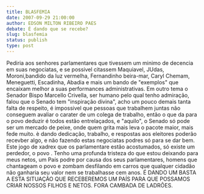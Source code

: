 ```yaml
---
title: BLASFEMIA 
date: 2007-09-29 21:00:00
author: EDSON MILTON RIBEIRO PAES
debate: É dando que se recebe?
slug: blasfemia
status: publish 
type: post
---
```


Pediria aos senhores parlamentares que tivessem um minimo de decencia em suas negociatas, e se possivel citassem Maquiavel, JUdas, Moroni,bandido da luz vermelha, Fernandinho beira-mar, Caryl Chemam, Meneguetti, Escadinha, Abadia e mais um bando de "exemplos" que encaixam melhor a suas performances administrativas. Em outro tema o Senador Bispo Marcello Crivella, ser humano pelo qual tenho admiração, falou que o Senado tem "inspiração divina", acho um pouco demais tanta falta de respeito, é impossivel que pessoas que trabalhem juntas não conseguem avaliar o carater de um colega de trabalho, então o que da para o povo deduzir é todos estão entrelaçados, e "aquilo", o Senado só pode ser um mercado de peixe, onde quem grita mais leva o pacote maior, mais fede muito. è dando dedicação, trabalho, e respostas aos eleitores poderão recevber algo, e não fazendo estas negociatas podres só para se dar bem. Este jogo de xadrex que os parlamentare estão acostumados, só existe um perdedor, o povo . Tenho uma profunda tristeza do que estou deixando para meus netos, um País podre por causa dos seus parlamentares, homens que chantageam o povo e zombam desfilando em carros que qualquer cidadão não ganharia seu valor nem se trabalhasse cem anos. É DANDO UM BASTA A ESTA SITUAÇÃO QUE RECEBEREMOS UM PAÍS PARA QUE POSSAMOS CRIAR NOSSOS FILHOS E NETOS. FORA CAMBADA DE LADRÕES.
